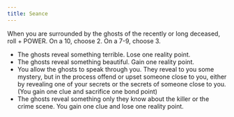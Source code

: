 ```yaml
---
title: Seance
---
```


When you are surrounded by the ghosts of the recently or long deceased, roll + POWER. On a 10, choose 2. On a 7-9, choose 3.

- The ghosts reveal something terrible. Lose one reality point.
- The ghosts reveal something beautiful. Gain one reality point.
- You allow the ghosts to speak through you. They reveal to you some mystery, but in the process offend or upset someone close to you, either by revealing one of your secrets or the secrets of someone close to you. (You gain one clue and sacrifice one bond point)
- The ghosts reveal something only they know about the killer or the crime scene. You gain one clue and lose one reality point.

